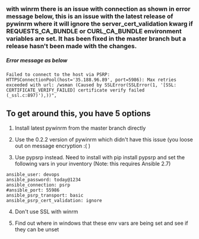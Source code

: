 ### with winrm there is an issue with connection as shown in error message below, this is an issue with the latest release of pywinrm where it will ignore the server_cert_validation kwarg if REQUESTS_CA_BUNDLE or CURL_CA_BUNDLE environment variables are set. It has been fixed in the master branch but a release hasn't been made with the changes.

##### Error message as below

`Failed to connect to the host via PSRP: HTTPSConnectionPool(host='35.188.96.89', port=5986): Max retries exceeded with url: /wsman (Caused by SSLError(SSLError(1, '[SSL: CERTIFICATE_VERIFY_FAILED] certificate verify failed (_ssl.c:897)'),))",`


## To get around this, you have 5 options

1) Install latest pywinrm from the master branch directly

2) Use the 0.2.2 version of pywinrm which didn't have this issue (you loose out on message encryption :( )

3) Use pypsrp instead. Need to install with pip install pypsrp and set the following vars in your inventory (Note: this requires Ansible 2.7)

```
ansible_user: devops
ansible_password: today@1234
ansible_connection: psrp
#ansible_port: 55986
ansible_psrp_transport: basic 
ansible_psrp_cert_validation: ignore
```

4) Don't use SSL with winrm

5) Find out where in windows that these env vars are being set and see if they can be unset
